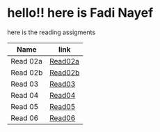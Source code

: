# hello!! here is Fadi Nayef

here is the reading assigments 

| Name      | link     |
|-----------|----------|
| Read 02a|[Read02a](read02a.md) |       
| Read 02b |    [Read02b](read02b.md)      |
| Read 03 |  [Read03](read03.md)    | 
|Read 04|[Read04](read04a.md)  |
|Read 05|[Read05](read05.md) |
|Read 06|[Read06](read06.md) |